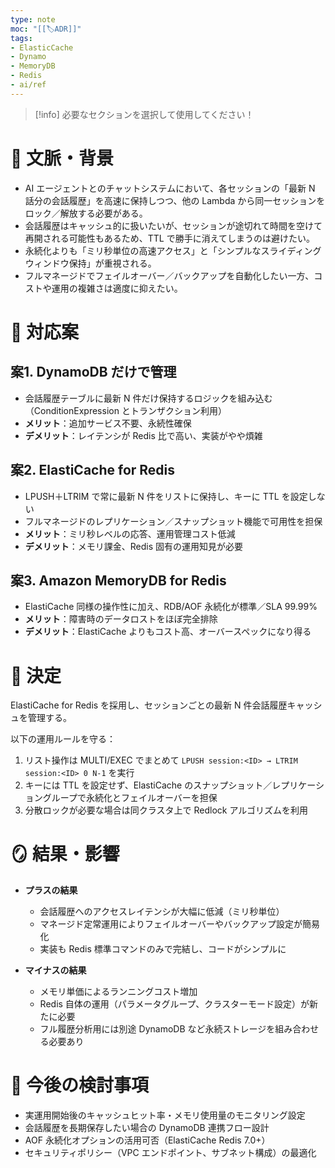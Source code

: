```yaml
---
type: note
moc: "[[🏷️ADR]]"
tags:
- ElasticCache
- Dynamo
- MemoryDB
- Redis
- ai/ref
---
```

> [!info] 必要なセクションを選択して使用してください！

# 📜 文脈・背景

- AI エージェントとのチャットシステムにおいて、各セッションの「最新 N 話分の会話履歴」を高速に保持しつつ、他の Lambda から同一セッションをロック／解放する必要がある。
- 会話履歴はキャッシュ的に扱いたいが、セッションが途切れて時間を空けて再開される可能性もあるため、TTL で勝手に消えてしまうのは避けたい。
- 永続化よりも「ミリ秒単位の高速アクセス」と「シンプルなスライディングウィンドウ保持」が重視される。
- フルマネージドでフェイルオーバー／バックアップを自動化したい一方、コストや運用の複雑さは適度に抑えたい。

# 🎨 対応案

## 案1. DynamoDB だけで管理
    
- 会話履歴テーブルに最新 N 件だけ保持するロジックを組み込む（ConditionExpression とトランザクション利用）     
- **メリット**：追加サービス不要、永続性確保
- **デメリット**：レイテンシが Redis 比で高い、実装がやや煩雑
        
## 案2. ElastiCache for Redis
    
- LPUSH＋LTRIM で常に最新 N 件をリストに保持し、キーに TTL を設定しない     
- フルマネージドのレプリケーション／スナップショット機能で可用性を担保
- **メリット**：ミリ秒レベルの応答、運用管理コスト低減
- **デメリット**：メモリ課金、Redis 固有の運用知見が必要
    
## 案3.  **Amazon MemoryDB for Redis**
    
- ElastiCache 同様の操作性に加え、RDB/AOF 永続化が標準／SLA 99.99%     
- **メリット**：障害時のデータロストをほぼ完全排除
- **デメリット**：ElastiCache よりもコスト高、オーバースペックになり得る

# 🚀 決定

ElastiCache for Redis を採用し、セッションごとの最新 N 件会話履歴キャッシュを管理する。

以下の運用ルールを守る：

1. リスト操作は MULTI/EXEC でまとめて `LPUSH session:<ID> → LTRIM session:<ID> 0 N-1` を実行
2. キーには TTL を設定せず、ElastiCache のスナップショット／レプリケーショングループで永続化とフェイルオーバーを担保
3. 分散ロックが必要な場合は同クラスタ上で Redlock アルゴリズムを利用

# 🪞 結果・影響

- **プラスの結果**    
    - 会話履歴へのアクセスレイテンシが大幅に低減（ミリ秒単位）
    - マネージド定常運用によりフェイルオーバーやバックアップ設定が簡易化
    - 実装も Redis 標準コマンドのみで完結し、コードがシンプルに
        
    
- **マイナスの結果**
    - メモリ単価によるランニングコスト増加
    - Redis 自体の運用（パラメータグループ、クラスターモード設定）が新たに必要
    - フル履歴分析用には別途 DynamoDB など永続ストレージを組み合わせる必要あり

# 🍜 今後の検討事項

- 実運用開始後のキャッシュヒット率・メモリ使用量のモニタリング設定
- 会話履歴を長期保存したい場合の DynamoDB 連携フロー設計
- AOF 永続化オプションの活用可否（ElastiCache Redis 7.0+）
- セキュリティポリシー（VPC エンドポイント、サブネット構成）の最適化



